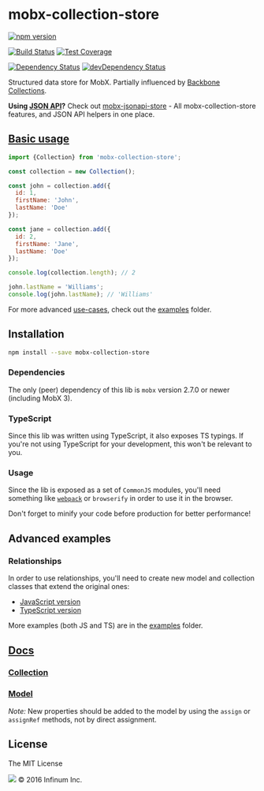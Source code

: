 # mobx-collection-store

[![npm version](https://badge.fury.io/js/mobx-collection-store.svg)](https://badge.fury.io/js/mobx-collection-store)

[![Build Status](https://travis-ci.org/infinum/mobx-collection-store.svg?branch=master)](https://travis-ci.org/infinum/mobx-collection-store)
[![Test Coverage](https://codeclimate.com/github/infinum/mobx-collection-store/badges/coverage.svg)](https://codeclimate.com/github/infinum/mobx-collection-store/coverage)

[![Dependency Status](https://david-dm.org/infinum/mobx-collection-store.svg)](https://david-dm.org/infinum/mobx-collection-store)
[![devDependency Status](https://david-dm.org/infinum/mobx-collection-store/dev-status.svg)](https://david-dm.org/infinum/mobx-collection-store#info=devDependencies)

Structured data store for MobX. Partially influenced by [Backbone Collections](http://backbonejs.org/#Collection).

**Using [JSON API](http://jsonapi.org/)?** Check out [mobx-jsonapi-store](https://github.com/infinum/mobx-jsonapi-store) - All mobx-collection-store features, and JSON API helpers in one place.

## [Basic usage](examples/basic.js)

```javascript
import {Collection} from 'mobx-collection-store';

const collection = new Collection();

const john = collection.add({
  id: 1,
  firstName: 'John',
  lastName: 'Doe'
});

const jane = collection.add({
  id: 2,
  firstName: 'Jane',
  lastName: 'Doe'
});

console.log(collection.length); // 2

john.lastName = 'Williams';
console.log(john.lastName); // 'Williams'
```

For more advanced [use-cases](#advanced-examples), check out the [examples](examples/) folder.

## Installation

```bash
npm install --save mobx-collection-store
```

### Dependencies

The only (peer) dependency of this lib is `mobx` version 2.7.0 or newer (including MobX 3).

### TypeScript

Since this lib was written using TypeScript, it also exposes TS typings. If you're not using TypeScript for your development, this won't be relevant to you.

### Usage

Since the lib is exposed as a set of `CommonJS` modules, you'll need something like [`webpack`](https://webpack.js.org/concepts/) or `browserify` in order to use it in the browser.

Don't forget to minify your code before production for better performance!

## Advanced examples

### Relationships

In order to use relationships, you'll need to create new model and collection classes that extend the original ones:

* [JavaScript version](examples/relationships.js)
* [TypeScript version](examples/relationships.ts)

More examples (both JS and TS) are in the [examples](examples/) folder.

## [Docs](https://infinum.github.io/mobx-collection-store/index.html)

### [Collection](https://infinum.github.io/mobx-collection-store/classes/collection.html)

### [Model](https://infinum.github.io/mobx-collection-store/classes/model.html)

*Note:* New properties should be added to the model by using the `assign` or `assignRef` methods, not by direct assignment.

## License

The MIT License

![](https://assets.infinum.co/assets/brand-logo-9e079bfa1875e17c8c1f71d1fee49cf0.svg) © 2016 Infinum Inc.